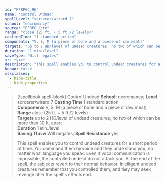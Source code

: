 ```yaml
---
id: "PFRPGC_96"
name: "Control Undead"
spellLevel: "sorcerer/wizard 7"
school: "necromancy"
source: "PFRPG Core"
range: "close (25 ft. + 5 ft./2 levels)"
castingTime: "1 standard action"
components: "V, S, M (a piece of bone and a piece of raw meat)"
targets: "up to 2 HD/level of undead creatures, no two of which can be more than 30 ft. apart"
duration: "1 min./level"
saveType: "Will negates"
sr: "yes"
description: "This spell enables you to control undead creatures for a short period of time. You command them by voice and they understand you, no matter what language you speak. Even if vocal communication is impossible, the controlled undead do not attack you. At the end of the spell, the subjects revert to their normal behavior.  Intelligent undead creatures remember that you controlled them, and they may seek revenge after the spell's effects end."
known: false
cssclasses:
  - hide-title
  - hide-properties
---
```


> [!spellbook-spell-block] Control Undead
> **School:** necromancy; **Level** sorcerer/wizard 7
> **Casting Time** 1 standard action  
> **Components** V, S, M (a piece of bone and a piece of raw meat)  
> **Range** close (25 ft. + 5 ft./2 levels)  
> **Targets** up to 2 HD/level of undead creatures, no two of which can be more than 30 ft. apart  
> **Duration** 1 min./level  
> **Saving Throw** Will negates; **Spell Resistance** yes
> 
> This spell enables you to control undead creatures for a short period of time. You command them by voice and they understand you, no matter what language you speak. Even if vocal communication is impossible, the controlled undead do not attack you. At the end of the spell, the subjects revert to their normal behavior.  Intelligent undead creatures remember that you controlled them, and they may seek revenge after the spell's effects end.